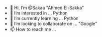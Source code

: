 - 👋 Hi, I’m @Sakaa "Ahmed El-Sakka"
- 👀 I’m interested in ... Python
- 🌱 I’m currently learning ... Python
- 💞️ I’m looking to collaborate on ... "Google"
- 📫 How to reach me ... 

